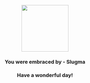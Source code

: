 <p align="center">
    <img src="https://raw.githubusercontent.com/PokeAPI/sprites/master/sprites/pokemon/218.png" width="150" height="150">
</p>
<h3 align="center">You were embraced by - <b>Slugma</b></h3>
<h3 align="center">Have a wonderful day!</h3>
